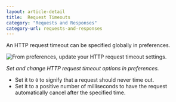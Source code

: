 ```yaml
---
layout: article-detail
title:  Request Timeouts
category: "Requests and Responses"
category-url: requests-and-responses
---
```


An HTTP request timeout can be specified globally in preferences.

![From preferences, update your HTTP request timeout settings.](/assets/images/request-timeouts.png)

_Set and change HTTP request timeout options in preferences._

* Set it to `0` to signify that a request should never time out.
* Set it to a positive number of milliseconds to have the request automatically cancel after the specified time.